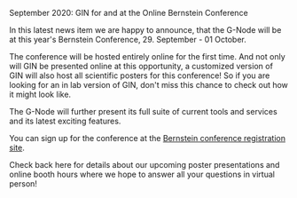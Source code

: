 September 2020: GIN for and at the Online Bernstein Conference

In this latest news item we are happy to announce, that the G-Node will be at this year's Bernstein Conference, 29. September - 01 October.

The conference will be hosted entirely online for the first time. And not only will GIN be presented online at this opportunity, a customized version of GIN will also host all scientific posters for this conference! So if you are looking for an in lab version of GIN, don't miss this chance to check out how it might look like.

The G-Node will further present its full suite of current tools and services and its latest exciting features.

You can sign up for the conference at the [Bernstein conference registration site](https://www.bernstein-network.de/en/bernstein-conference/2020).

Check back here for details about our upcoming poster presentations and online booth hours where we hope to answer all your questions in virtual person!

